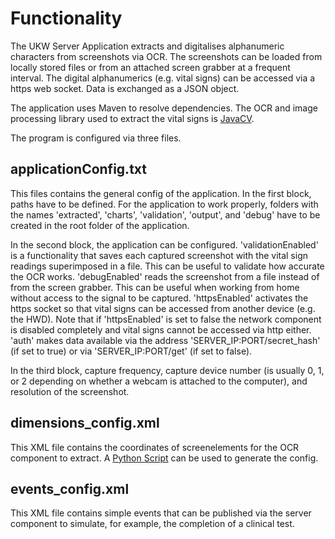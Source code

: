 # Functionality

The UKW Server Application extracts and digitalises alphanumeric characters from screenshots via OCR. The screenshots can be loaded from locally stored files or from an attached screen grabber at a frequent interval. The digital alphanumerics (e.g. vital signs) can be accessed via a https web socket. Data is exchanged as a JSON object.

The application uses Maven to resolve dependencies. The OCR and image processing library used to extract the vital signs is [JavaCV](https://github.com/bytedeco/javacv).

The program is configured via three files.

## applicationConfig.txt
This files contains the general config of the application. In the first block, paths have to be defined. For the application to work properly, folders with the names 'extracted', 'charts', 'validation', 'output', and 'debug' have to be created in the root folder of the application.

In the second block, the application can be configured. 'validationEnabled' is a functionality that saves each captured screenshot with the vital sign readings superimposed in a file. This can be useful to validate how accurate the OCR works. 'debugEnabled' reads the screenshot from a file instead of from the screen grabber. This can be useful when working from home without access to the signal to be captured. 'httpsEnabled' activates the https socket so that vital signs can be accessed from another device (e.g. the HWD). Note that if 'httpsEnabled' is set to false the network component is disabled completely and vital signs cannot be accessed via http either. 'auth' makes data available via the address 'SERVER_IP:PORT/secret_hash' (if set to true) or via 'SERVER_IP:PORT/get' (if set to false).

In the third block, capture frequency, capture device number (is usually 0, 1, or 2 depending on whether a webcam is attached to the computer), and resolution of the screenshot.


## dimensions_config.xml
This XML file contains the coordinates of screenelements for the OCR component to extract. A [Python Script](https://github.com/schlop/vitals-configurator) can be used to generate the config.

## events_config.xml
This XML file contains simple events that can be published via the server component to simulate, for example, the completion of a clinical test.
